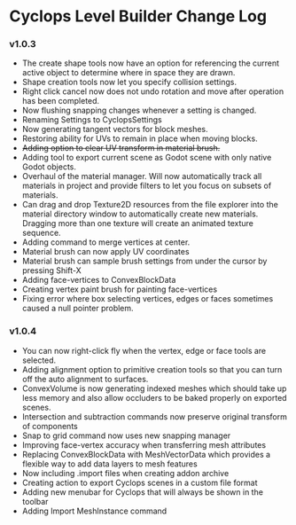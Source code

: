 # Cyclops Level Builder Change Log


### v1.0.3
* The create shape tools now have an option for referencing the current active object to determine where in space they are drawn.
* Shape creation tools now let you specify collision settings.
* Right click cancel now does not undo rotation and move after operation has been completed.
* Now flushing snapping changes whenever a setting is changed.
* Renaming Settings to CyclopsSettings
* Now generating tangent vectors for block meshes.
* Restoring ability for UVs to remain in place when moving blocks.
* ~~Adding option to clear UV transform in material brush.~~
* Adding tool to export current scene as Godot scene with only native Godot objects.
* Overhaul of the material manager.  Will now automatically track all materials in project and provide filters to let you focus on subsets of materials.
* Can drag and drop Texture2D resources from the file explorer into the material directory window to automatically create new materials.  Dragging more than one texture will create an animated texture sequence.
* Adding command to merge vertices at center.
* Material brush can now apply UV coordinates
* Material brush can sample brush settings from under the cursor by pressing Shift-X
* Adding face-vertices to ConvexBlockData
* Creating vertex paint brush for painting face-vertices
* Fixing error where box selecting vertices, edges or faces sometimes caused a null pointer problem.

### v1.0.4
* You can now right-click fly when the vertex, edge or face tools are selected.
* Adding alignment option to primitive creation tools so that you can turn off the auto alignment to surfaces.
* ConvexVolume is now generating indexed meshes which should take up less memory and also allow occluders to be baked properly on exported scenes.
* Intersection and subtraction commands now preserve original transform of components
* Snap to grid command now uses new snapping manager
* Improving face-vertex accuracy when transferring mesh attributes
* Replacing ConvexBlockData with MeshVectorData which provides a flexible way to add data layers to mesh features
* Now including .import files when creating addon archive
* Creating action to export Cyclops scenes in a custom file format
* Adding new menubar for Cyclops that will always be shown in the toolbar
* Adding Import MeshInstance command





